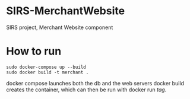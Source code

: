 # SIRS-MerchantWebsite
SIRS project, Merchant Website component

# How to run
```
sudo docker-compose up --build
sudo docker build -t merchant .

```

docker compose launches both the db and the web servers
docker build creates the container, which can then be run with docker run *tag*.
